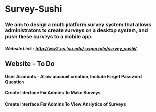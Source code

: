 # Survey-Sushi
### We aim to design a multi platform survey system that allows administrators to create surveys on a desktop system, and push these surveys to a mobile app.

##### Website Link : http://ww2.cs.fsu.edu/~egonzale/survey_sushi/

## Website - To Do

#### User Accounts - Allow account creation, Include Forget Password Question
#### Create Interface For Admins To Make Surveys
#### Create Interface For Admins To View Analytics of Surveys
